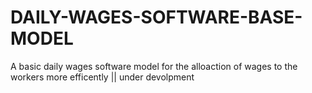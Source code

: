 ﻿# DAILY-WAGES-SOFTWARE-BASE-MODEL
A basic daily wages software model for the alloaction of wages to the workers more efficently || under devolpment
